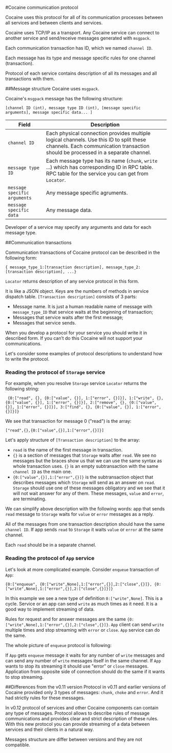 ﻿#Cocaine communication protocol

Cocaine uses this protocol for all of its communication processes between all services and between clients and services.

Cocaine uses TCP/IP as a transport. Any Cocaine service can connect to another service and send/receive messages generated with ``msgpack``.

Each communication transaction has ID, which we named ``channel ID``.

Each message has its type and message specific rules for one channel (transaction).

Protocol of each service contains description of all its messages and all transactions with them.

##Message structure
Cocaine uses ``msgpack``.

Cocaine's ``msgpack`` message has the following structure:

```
[channel ID (int), message type ID (int), [message specific arguments], message specific data... ]
```

|Field|Description|
|-----------|-----------|
|``channel ID``|  Each physical connection provides multiple logical channels. Use this ID to split these channels. Each communication transaction should be processed in a separate channel. |
|``message type ID``| Each message type has its name (``chunk``, ``write`` ...) which has corresponding ID in RPC table. RPC table for the service you can get from ``Locator``. |
|``message specific arguments``| Any message specific agruments.|
|``message specific data``| Any message data.|

Developer of a service may specify any arguments and data for each message type.

##Communication transactions

Communication transactions of Cocaine protocol can be described in the following form:

```
{ message_type_1:[transaction description], message_type_2:[transaction description], ...}
```

``Locator`` returns description of any service protocol in this form.

It is like a JSON object. Keys are the numbers of methods in service dispatch table. ``[Transaction description]`` consists of 3 parts:
  * Message name. It is just a human readable name of message with ``message_type_ID`` that service waits at the beginning of transaction;
  * Messages that service waits after the first message;
  * Messages that service sends.

When you develop a protocol for your service you should write it in described form. If you can’t do this Cocaine will not support your communications.

Let's consider some examples of protocol descriptions to understand how to write the protocol.

### Reading the protocol of ``Storage`` service

For example, when you resolve ``Storage`` service ``Locator`` returns the following string:

```
 {0:["read", {}, {0:["value", {}], 1:["error", {}]}], 1:["write", {}, {0:["value", {}], 1:["error", {}]}], 2:["remove", {}, {0:["value", {}], 1:["error", {}]}], 3:["find", {}, {0:["value", {}], 1:["error", {}]}]}
```

We see that transaction for message 0 ("read") is the array:

```
["read",{},{0:["value",{}],1:["error",{}]}]
```

Let's apply structure of ``[Transaction description]`` to the array:
  * ``read`` is the name of the first message in transaction.
  * ``{}`` is a section of messages that ``Storage`` waits after ``read``. We see no messages but the braces show us that we can use the same syntax as whole transaction uses. ``{}`` is an empty subtransaction with the same ``channel ID`` as the main one.
  * ``{0:["value",{}],1:["error",{}]}`` is the subtransaction object that describes messages which ``Storage`` will send as an answer on ``read``. ``Storage`` should use one of these messages obligatory and we see that it will not wait answer for any of them. These messages, ``value`` and ``error``, are terminating.

We can simplify above description with the following words: app that sends ``read`` message to ``Storage`` waits for ``value`` or ``error`` messages as a reply. 

All of the messages from one transaction description should have the same ``channel ID``. If app sends ``read`` to ``Storage`` it waits ``value`` or ``error`` at the same channel. 

Each ``read`` should be in a separate channel.

### Reading the protocol of ``App`` service

Let's look at more complicated example. Consider ``enqueue`` transaction of ``App``:

```
{0:["enqueue", {0:["write",None],1:["error",{}],2:["close",{}]}, {0:["write",None],1:["error",{}],2:["close",{}]}]}
```

In this example we see a new type of definition ``0:["write",None]``. This is a cycle. Service or an app can send ``write`` as much times as it need. It is a good way to implement streaming of data.

Rules for request and for answer messages are the same ``{0:["write",None],1:["error",{}],2:["close",{}]}``. ``App`` client can send ``write`` multiple times and stop streaming with ``error`` or ``close``. ``App`` service can do the same.

The whole picture of ``enqueue`` protocol is following:

If ``App`` gets ``enqueue`` message it waits for any number of ``write`` messages and can send any number of ``write`` messages itself in the same channel. If ``App`` wants to stop its streaming it should use "error" or ``close`` messages. Application from opposite side of connection should do the same if it wants to stop streaming.


##Differences from the v0.11 version
Protocol in v0.11 and earlier versions of Cocaine provided only 3 types of messages: ``chunk``, ``choke`` and ``error``. And it had strictly rules for these messages. 

In v0.12 protocol of services and other Cocaine components can contain any type of messages. Protocol allows to describe rules of message communications and provides clear and strict description of these rules. With this new protocol you can provide streaming of a data between services and their clients in a natural way. 

Messages structure are differ between versions and they are not compatible.

